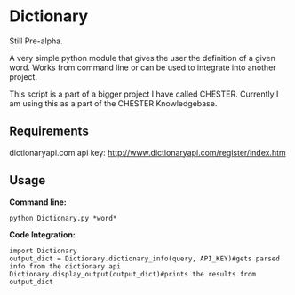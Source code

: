 # Dictionary

Still Pre-alpha.

A very simple python module that gives the user the definition of a given word. Works from command line or can be used to integrate into another project.

This script is a part of a bigger project I have called CHESTER. Currently I am using this as a part of the CHESTER Knowledgebase.

## Requirements


dictionaryapi.com api key: http://www.dictionaryapi.com/register/index.htm
  
## Usage


**Command line:**
```
python Dictionary.py *word*
```
**Code Integration:**
```
import Dictionary
output_dict = Dictionary.dictionary_info(query, API_KEY)#gets parsed info from the dictionary api
Dictionary.display_output(output_dict)#prints the results from output_dict 
```
